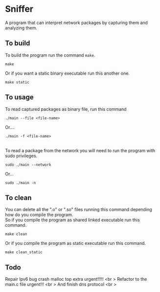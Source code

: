 # Sniffer
A program that can interpret network packages by capturing them and analyzing them.

## To build
To build the program run the command `make`.
```
make
```
Or if you want a static binary executable run this another one.
```
make static
```

## To usage
To read captured packages as binary file, run this command<br />
```
./main --file <file-name>
```
Or....
```
./main -f <file-name>
```
<br />
To read a package from the network you will need to run the program with sudo privileges.

```
sudo ./main --network
```

Or...

```
sudo ./main -n
```
## To clean
You can delete all the ".o" or ".so" files running this command depending how do you compile the program.<br />
So if you compile the program as shared linked executable run this command.
```
make clean
```
Or if you compile the program as static executable run this command.
```
make clean_static
```

## Todo
Repair Ipv6 bug crash malloc top extra urgent!!!!! <br \>
Refactor to the main.c file urgent!!! <br \>
And finish dns protocol <br \>

